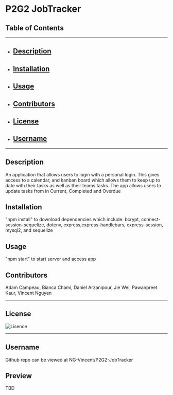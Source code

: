 # P2G2 JobTracker

## Table of Contents

---

- ## [Description](#Description)
- ## [Installation](#Installation)
- ## [Usage](#usage)
- ## [Contributors](#Contributors)
- ## [License](#License)
- ## [Username](#Username)

---

## Description

An application that allows users to login with a personal login. This gives access to a calendar, and kanban board which allows them to keep up to date with their tasks as well as their teams tasks. The app allows users to update tasks from in Current, Completed and Overdue

## Installation

"npm install" to download dependencies which include: bcrypt, connect-session-sequelize, dotenv, express,express-handlebars, express-session, mysql2, and sequelize

## Usage

"npm start" to start server and access app

## Contributors

Adam Campeau, Bianca Chami, Daniel Arzanipour, Jie Wei, Pawanpreet Kaur, Vincent Nguyen

---

## License

![Lisence](https://img.shields.io/badge/MIT--purple.svg)

---

## Username

Github repo can be viewed at NG-Vincent/P2G2-JobTracker

## Preview

TBD
